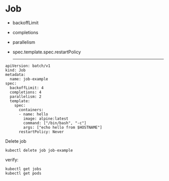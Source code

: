# Job
* backoffLimit
* completions
* parallelism
* spec.template.spec.restartPolicy

  -------------------------------------------------------------------------------------------

```
apiVersion: batch/v1
kind: Job
metadata:
  name: job-example
spec:
  backoffLimit: 4
  completions: 4
  parallelism: 2
  template:
    spec:
      containers:
      - name: hello
        image: alpine:latest
        command: ["/bin/bash", "-c"]
        args: ["echo hello from $HOSTNAME"]
      restartPolicy: Never

```
Delete job 
```
kubectl delete job job-example
```
verify:
```
kubectl get jobs
kubectl get pods
```
